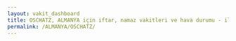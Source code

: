 ```yaml
---
layout: vakit_dashboard
title: OSCHATZ, ALMANYA için iftar, namaz vakitleri ve hava durumu - ilçe/eyalet seç
permalink: /ALMANYA/OSCHATZ/
---
```


<script type="text/javascript">
  var GLOBAL_COUNTRY = 'ALMANYA';
  var GLOBAL_CITY = 'OSCHATZ';
  var GLOBAL_STATE = '';
  var lat = 72;
  var lon = 21;
</script>
